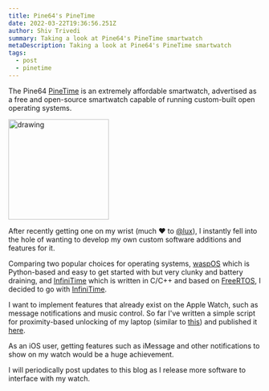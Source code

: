 ```yaml
---
title: Pine64's PineTime
date: 2022-03-22T19:36:56.251Z
author: Shiv Trivedi
summary: Taking a look at Pine64's PineTime smartwatch
metaDescription: Taking a look at Pine64's PineTime smartwatch
tags:
  - post
  - pinetime
---
```

The Pine64 [PineTime](https://pine64.com/product/pinetime-smartwatch-sealed/) is an extremely affordable smartwatch, advertised as a free and open-source smartwatch capable of running custom-built open operating systems. 

<img src="
https://pine64.com/wp-content/uploads/2021/04/PineTime-Seal-1.jpg" alt="drawing" width="200"/>

After recently getting one on my wrist (much ❤️ to [@lux](https://yaseen.xyz/)), I instantly fell into the hole of wanting to develop my own custom software additions and features for it. 

Comparing two popular choices for operating systems, [waspOS](https://github.com/daniel-thompson/wasp-os) which is Python-based and easy to get started with but very clunky and battery draining, and [InfiniTime](https://github.com/InfiniTimeOrg/InfiniTime) which is written in C/C++ and based on [FreeRTOS](https://www.freertos.org/), I decided to go with [InfiniTime](https://github.com/InfiniTimeOrg/InfiniTime).

I want to implement features that already exist on the Apple Watch, such as message notifications and music control. So far I've written a simple script for proximity-based unlocking of my laptop (similar to [this](https://support.apple.com/guide/watch/unlock-your-mac-with-apple-watch-apd4200675b8/watchos)) and published it [here](https://shivvtrivedi.com/projects/ble-unlock/).

As an iOS user, getting features such as iMessage and other notifications to show on my watch would be a huge achievement. 

I will periodically post updates to this blog as I release more software to interface with my watch.